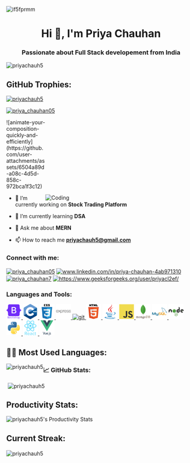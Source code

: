 ![if5fprmm](https://github.com/user-attachments/assets/4880c58a-d388-4029-82eb-ac900c271677)

<h1 align="center">Hi 👋, I'm Priya Chauhan</h1>
<h3 align="center">Passionate about Full Stack developement from India</h3>


<p align="left"> 
  <img src="https://komarev.com/ghpvc/?username=priyachauh5&label=Profile%20views&color=000000&style=flat" alt="priyachauh5" />
</p>

## GitHub Trophies:
<p align="left">
  <a href="https://github.com/ryo-ma/github-profile-trophy">
    <img src="https://github-profile-trophy.vercel.app/?username=priyachauh5&theme=tokyonight&no-frame=false&no-bg=true&margin-w=4" alt="priyachauh5" />
  </a>
</p>


<p align="left"> <a href="https://twitter.com/priya_chauhan05" target="blank"><img src="https://img.shields.io/twitter/follow/priya_chauhan05?logo=twitter&style=for-the-badge" alt="priya_chauhan05" /></a> </p>
<img align="right" alt="Coding" width="400" src="" style="margin-top: 200px">
![animate-your-composition-quickly-and-efficiently](https://github.com/user-attachments/assets/6504a89d-a08c-4d5d-858c-972bca1f3c12)


- 🔭 I’m currently working on **Stock Trading Platform**

- 🌱 I’m currently learning **DSA**

- 💬 Ask me about **MERN**

- 📫 How to reach me **priyachauh5@gmail.com**

<h3 align="left">Connect with me:</h3>
<p align="left">
<a href="https://twitter.com/priya_chauhan05" target="blank"><img align="center" src="https://raw.githubusercontent.com/rahuldkjain/github-profile-readme-generator/master/src/images/icons/Social/twitter.svg" alt="priya_chauhan05" height="30" width="40" /></a>
<a href="https://linkedin.com/in/www.linkedin.com/in/priya-chauhan-4ab971310" target="blank"><img align="center" src="https://raw.githubusercontent.com/rahuldkjain/github-profile-readme-generator/master/src/images/icons/Social/linked-in-alt.svg" alt="www.linkedin.com/in/priya-chauhan-4ab971310" height="30" width="40" /></a>
<a href="https://www.leetcode.com/priya_chauhan7" target="blank"><img align="center" src="https://raw.githubusercontent.com/rahuldkjain/github-profile-readme-generator/master/src/images/icons/Social/leet-code.svg" alt="priya_chauhan7" height="30" width="40" /></a>
<a href="https://auth.geeksforgeeks.org/user/https://www.geeksforgeeks.org/user/priyacl2ef/" target="blank"><img align="center" src="https://raw.githubusercontent.com/rahuldkjain/github-profile-readme-generator/master/src/images/icons/Social/geeks-for-geeks.svg" alt="https://www.geeksforgeeks.org/user/priyacl2ef/" height="30" width="40" /></a>
</p>

<h3 align="left">Languages and Tools:</h3>
<p align="left"> <a href="https://getbootstrap.com" target="_blank" rel="noreferrer"> <img src="https://raw.githubusercontent.com/devicons/devicon/master/icons/bootstrap/bootstrap-plain-wordmark.svg" alt="bootstrap" width="40" height="40"/> </a> <a href="https://www.w3schools.com/cpp/" target="_blank" rel="noreferrer"> <img src="https://raw.githubusercontent.com/devicons/devicon/master/icons/cplusplus/cplusplus-original.svg" alt="cplusplus" width="40" height="40"/> </a> <a href="https://www.w3schools.com/css/" target="_blank" rel="noreferrer"> <img src="https://raw.githubusercontent.com/devicons/devicon/master/icons/css3/css3-original-wordmark.svg" alt="css3" width="40" height="40"/> </a> <a href="https://expressjs.com" target="_blank" rel="noreferrer"> <img src="https://raw.githubusercontent.com/devicons/devicon/master/icons/express/express-original-wordmark.svg" alt="express" width="40" height="40"/> </a> <a href="https://git-scm.com/" target="_blank" rel="noreferrer"> <img src="https://www.vectorlogo.zone/logos/git-scm/git-scm-icon.svg" alt="git" width="40" height="40"/> </a> <a href="https://www.w3.org/html/" target="_blank" rel="noreferrer"> <img src="https://raw.githubusercontent.com/devicons/devicon/master/icons/html5/html5-original-wordmark.svg" alt="html5" width="40" height="40"/> </a> <a href="https://www.java.com" target="_blank" rel="noreferrer"> <img src="https://raw.githubusercontent.com/devicons/devicon/master/icons/java/java-original.svg" alt="java" width="40" height="40"/> </a> <a href="https://developer.mozilla.org/en-US/docs/Web/JavaScript" target="_blank" rel="noreferrer"> <img src="https://raw.githubusercontent.com/devicons/devicon/master/icons/javascript/javascript-original.svg" alt="javascript" width="40" height="40"/> </a> <a href="https://www.mongodb.com/" target="_blank" rel="noreferrer"> <img src="https://raw.githubusercontent.com/devicons/devicon/master/icons/mongodb/mongodb-original-wordmark.svg" alt="mongodb" width="40" height="40"/> </a> <a href="https://www.mysql.com/" target="_blank" rel="noreferrer"> <img src="https://raw.githubusercontent.com/devicons/devicon/master/icons/mysql/mysql-original-wordmark.svg" alt="mysql" width="40" height="40"/> </a> <a href="https://nodejs.org" target="_blank" rel="noreferrer"> <img src="https://raw.githubusercontent.com/devicons/devicon/master/icons/nodejs/nodejs-original-wordmark.svg" alt="nodejs" width="40" height="40"/> </a> <a href="https://www.python.org" target="_blank" rel="noreferrer"> <img src="https://raw.githubusercontent.com/devicons/devicon/master/icons/python/python-original.svg" alt="python" width="40" height="40"/> </a> <a href="https://reactjs.org/" target="_blank" rel="noreferrer"> <img src="https://raw.githubusercontent.com/devicons/devicon/master/icons/react/react-original-wordmark.svg" alt="react" width="40" height="40"/> </a> <a href="https://vuejs.org/" target="_blank" rel="noreferrer"> <img src="https://raw.githubusercontent.com/devicons/devicon/master/icons/vuejs/vuejs-original-wordmark.svg" alt="vuejs" width="40" height="40"/> </a> </p>

## 👩‍💻 Most Used Languages:
<p><img align="left" src="https://github-readme-stats.vercel.app/api/top-langs?username=priyachauh5&show_icons=true&locale=en&layout=compact&theme=tokyonight" alt="priyachauh5" /></p>

### 📈 GitHub Stats:
<p>&nbsp;<img align="center" src="https://github-readme-stats.vercel.app/api?username=priyachauh5&show_icons=true&locale=en&theme=tokyonight" alt="priyachauh5" /></p>



<!-- Add Wakatime Productivity Stats -->

## Productivity Stats:
![priyachauh5's Productivity Stats](https://github-profile-summary-cards.vercel.app/api/cards/profile-details?username=priyachauh5&theme=tokyonight)

## Current Streak:
<p><img align="center" src="https://github-readme-streak-stats.herokuapp.com/?user=priyachauh5&theme=tokyonight" alt="priyachauh5" /></p>

